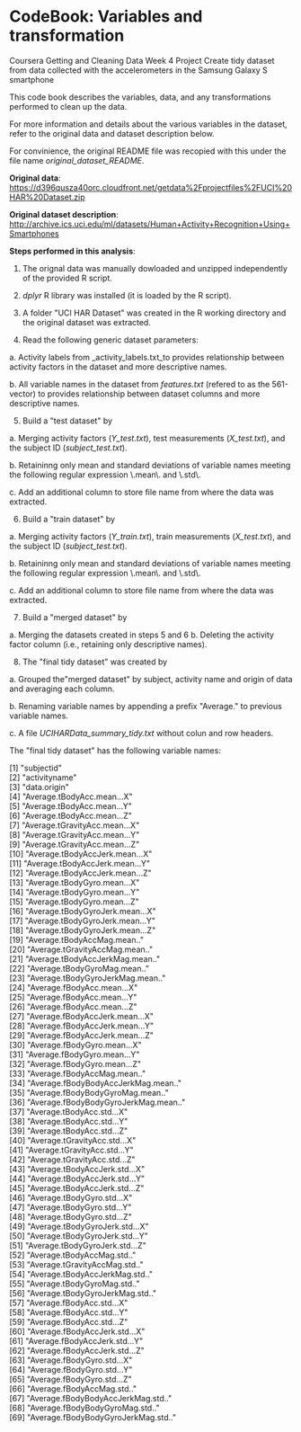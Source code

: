
# CodeBook: Variables and transformation 

Coursera Getting and Cleaning Data Week 4 Project
Create tidy dataset from data collected with the accelerometers in the Samsung Galaxy S smartphone

This code book describes the variables, data, and any transformations performed to clean up the data.

For more information and details about the various variables in the dataset, refer to the original data and dataset description below.

For convinience, the original README file was recopied with this under the file name _original\_dataset\_README_.

**Original data**: 
     <https://d396qusza40orc.cloudfront.net/getdata%2Fprojectfiles%2FUCI%20HAR%20Dataset.zip>

**Original dataset description**:
     <http://archive.ics.uci.edu/ml/datasets/Human+Activity+Recognition+Using+Smartphones>

**Steps performed in this analysis**:

1. The orignal data was manually dowloaded and unzipped independently of the provided R script.

2. _dplyr_ R library was installed (it is loaded by the R script).

3. A folder "UCI HAR Dataset" was created in the R working directory and the original dataset was extracted.
      
4. Read the following generic dataset parameters:

  a. Activity labels from _activity\_labels.txt_to provides relationship between activity factors in the dataset and more descriptive names.
	
  b. All variable names in the dataset from _features.txt_ (refered to as the 561-vector) to provides relationship between dataset columns and more descriptive names.
		
5. Build a "test dataset" by  

  a. Merging activity factors (_Y\_test.txt_), test measurements (_X\_test.txt_), and the subject ID (_subject\_test.txt_).
	
  b. Retaininng only mean and standard deviations of variable names meeting the following regular expression \\.mean\\. and \\.std\\.
	
  c. Add an additional column to store file name from where the data was extracted.

6. Build a "train dataset" by  

  a. Merging activity factors (_Y\_train.txt_), train measurements (_X\_test.txt_), and the subject ID (_subject\_test.txt_).
	
  b. Retaininng only mean and standard deviations of variable names meeting the following regular expression \\.mean\\. and \\.std\\.
	
  c. Add an additional column to store file name from where the data was extracted.

7. Build a "merged dataset" by 

  a. Merging the datasets created in steps 5 and 6
  b. Deleting the activity factor column (i.e., retaining only descriptive names).

8. The "final tidy dataset" was created by

  a. Grouped the"merged dataset" by subject, activity name and origin of data and averaging each column.
  
  b. Renaming variable names by appending a prefix "Average." to previous variable names.
  
  c. A file _UCIHARData\_summary\_tidy.txt_ without colun and row headers.
  
The "final tidy dataset" has the following variable names:

 [1] "subjectid"                           
 [2] "activityname"                       
 [3] "data.origin"                         
 [4] "Average.tBodyAcc.mean...X"          
 [5] "Average.tBodyAcc.mean...Y"           
 [6] "Average.tBodyAcc.mean...Z"          
 [7] "Average.tGravityAcc.mean...X"        
 [8] "Average.tGravityAcc.mean...Y"       
 [9] "Average.tGravityAcc.mean...Z"        
[10] "Average.tBodyAccJerk.mean...X"      
[11] "Average.tBodyAccJerk.mean...Y"       
[12] "Average.tBodyAccJerk.mean...Z"      
[13] "Average.tBodyGyro.mean...X"          
[14] "Average.tBodyGyro.mean...Y"         
[15] "Average.tBodyGyro.mean...Z"          
[16] "Average.tBodyGyroJerk.mean...X"     
[17] "Average.tBodyGyroJerk.mean...Y"      
[18] "Average.tBodyGyroJerk.mean...Z"     
[19] "Average.tBodyAccMag.mean.."          
[20] "Average.tGravityAccMag.mean.."      
[21] "Average.tBodyAccJerkMag.mean.."      
[22] "Average.tBodyGyroMag.mean.."        
[23] "Average.tBodyGyroJerkMag.mean.."     
[24] "Average.fBodyAcc.mean...X"          
[25] "Average.fBodyAcc.mean...Y"           
[26] "Average.fBodyAcc.mean...Z"          
[27] "Average.fBodyAccJerk.mean...X"       
[28] "Average.fBodyAccJerk.mean...Y"      
[29] "Average.fBodyAccJerk.mean...Z"       
[30] "Average.fBodyGyro.mean...X"         
[31] "Average.fBodyGyro.mean...Y"          
[32] "Average.fBodyGyro.mean...Z"         
[33] "Average.fBodyAccMag.mean.."          
[34] "Average.fBodyBodyAccJerkMag.mean.."  
[35] "Average.fBodyBodyGyroMag.mean.."     
[36] "Average.fBodyBodyGyroJerkMag.mean.."  
[37] "Average.tBodyAcc.std...X"            
[38] "Average.tBodyAcc.std...Y"           
[39] "Average.tBodyAcc.std...Z"            
[40] "Average.tGravityAcc.std...X"        
[41] "Average.tGravityAcc.std...Y"         
[42] "Average.tGravityAcc.std...Z"        
[43] "Average.tBodyAccJerk.std...X"        
[44] "Average.tBodyAccJerk.std...Y"       
[45] "Average.tBodyAccJerk.std...Z"        
[46] "Average.tBodyGyro.std...X"          
[47] "Average.tBodyGyro.std...Y"           
[48] "Average.tBodyGyro.std...Z"          
[49] "Average.tBodyGyroJerk.std...X"       
[50] "Average.tBodyGyroJerk.std...Y"      
[51] "Average.tBodyGyroJerk.std...Z"       
[52] "Average.tBodyAccMag.std.."          
[53] "Average.tGravityAccMag.std.."        
[54] "Average.tBodyAccJerkMag.std.."      
[55] "Average.tBodyGyroMag.std.."          
[56] "Average.tBodyGyroJerkMag.std.."     
[57] "Average.fBodyAcc.std...X"            
[58] "Average.fBodyAcc.std...Y"           
[59] "Average.fBodyAcc.std...Z"            
[60] "Average.fBodyAccJerk.std...X"       
[61] "Average.fBodyAccJerk.std...Y"        
[62] "Average.fBodyAccJerk.std...Z"       
[63] "Average.fBodyGyro.std...X"           
[64] "Average.fBodyGyro.std...Y"          
[65] "Average.fBodyGyro.std...Z"           
[66] "Average.fBodyAccMag.std.."          
[67] "Average.fBodyBodyAccJerkMag.std.."   
[68] "Average.fBodyBodyGyroMag.std.."     
[69] "Average.fBodyBodyGyroJerkMag.std.." 